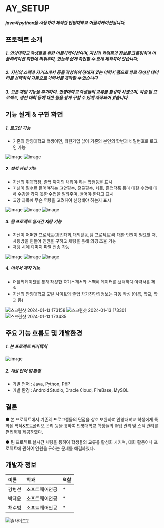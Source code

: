 # AY_SETUP
##### java와 python을 사용하여 제작한 안양대학교 어플리케이션입니다.

## 프로젝트 소개
##### 1. 안양대학교 학생들을 위한 어플리케이션이며, 자신의 학점등의 정보를 크롤링하여 어플리케이션 화면에 띄워주며, 한눈에 쉽게 확인할 수 있게 제작되어 있습니다.
##### 2. 자신의 스펙과 자기소개서 등을 작성하여 정해져 있는 이력서 폼으로 바로 작성한 데이터를 선택하여 자동으로 이력서를 제작할 수 있습니다.
##### 3. 오픈 채팅 기능을 추가하여, 안양대학교 학생들의 교류를 활성화 시켰으며, 각종 팀 프로젝트, 경진 대회 등에 대한 팀을 쉽게 구할 수 있게 제작되어 있습니다.

## 기능 설계 & 구현 화면
##### 1. 로그인 기능
- 기존의 안양대학교 학생이면, 회원가입 없이 기존의 본인의 학번과 비밀번호로 로그인 가능
  
![image](https://github.com/byesun/anyang_setup/assets/85074113/6bba04ce-3735-45aa-890f-f2ab9fd03e68) ![image](https://github.com/byesun/anyang_setup/assets/85074113/0d1bfc1a-68fc-4cab-a216-413371f3e2cc)

##### 2. 학점 관리 기능
- 자신의 취득학점, 졸업 까지의 채워야 하는 학점등을 표시
- 자신이 필수로 들어야하는 고양필수, 전공필수, 채플, 졸업작품 등에 대한 수업에 대해 수강을 하지 못한 수업을 알려주며, 들어야 한다고 표시
- 교양 과목에 무슨 역량을 고려하여 신청해야 하는지 표시
  
![image](https://github.com/byesun/anyang_setup/assets/85074113/75599ef3-81f8-45cc-b369-d1c5a321483b)  ![image](https://github.com/byesun/anyang_setup/assets/85074113/7306dcb3-dc2d-46c2-be01-9282fe6533af)  ![image](https://github.com/byesun/anyang_setup/assets/85074113/8e025e11-dc5b-49d7-b907-8e97a5d63a17)

##### 3. 팀 프로젝트 실시간 채팅 기능
- 자신이 어떠한 프로젝트(경진대회,대외활동,팀 프로젝트)에 대한 인원이 필요할 때, 채팅방을 만들어 인원을 구하고 채팅을 통해 의경 조율 가능
- 채팅 시에 이미지 파일 전송 가능
  
![image](https://github.com/byesun/anyang_setup/assets/85074113/eaca02d5-6d4d-425c-bd7a-206c04cd3a0a)  ![image](https://github.com/byesun/anyang_setup/assets/85074113/39beb9d6-3685-4466-ad5a-52058877cdd7)  ![image](https://github.com/byesun/anyang_setup/assets/85074113/8c6457f7-1252-4bec-889f-6eaab18fab1b)

##### 4. 이력서 제작 기능
- 어플리케이션을 통해 작성한 자기소개서와 스펙에 데이터를 선택하여 이력서를 제작
- 자신의 안양대학교 포털 사이트의 졸업 자가진단의정보는 자동 작성 (이름, 학교, 학과 등)

![스크린샷 2024-01-13 173158](https://github.com/byesun/anyang_setup/assets/85074113/0afbba5e-6f7b-4c85-adcf-f4c84aaf863b)  ![스크린샷 2024-01-13 173301](https://github.com/byesun/anyang_setup/assets/85074113/6f3d5306-4445-4490-919e-9f8d0a8ccfcf)  ![스크린샷 2024-01-13 173435](https://github.com/byesun/anyang_setup/assets/85074113/017f15a9-7e1e-48b5-8393-97d8b6355633)

## 주요 기능 흐름도 및 개발환경
##### 1. 본 프로젝트 아키텍처
   
  ![image](https://github.com/byesun/anyang_setup/assets/85074113/84938549-7895-4bf7-a615-4d0bedb936df)

##### 2. 개발 언어 및 환경
- 개발 언어 : Java, Python, PHP
- 개발 환경 : Android Studio, Oracle Cloud, FireBase, MySQL

## 결론

 ● 본 프로젝트에서 기존의 프로그램들의 단점을 상호 보완하여 안양대학교 학생에게 특화된 학적&포트폴리오 관리 등을 통하여 안양대학교 학생들의 졸업 관리 및 스펙 관리를 편리하게 제공하였다.

 ● 팀 프로젝트 실시간 채팅을 통하여 학생들의 교류를 활성화 시키며, 대회 활동이나 프로젝트에 관하여 인원을 구하는 문제를 해결하였다.


## 개발자 정보

|이름|학과|역할|
|:---|:---|:---|
|강병선|소프트웨어전공|*|
|박재윤|소프트웨어전공|*|
|채수범|소프트웨어전공|*|

![슬라이드2](https://github.com/chaesoobum/anyang_setup/assets/130902668/48778c23-1828-4baa-aeea-c61e95263cb3)

